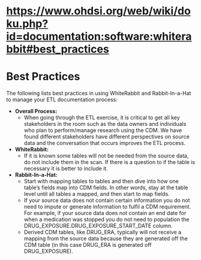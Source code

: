 # https://www.ohdsi.org/web/wiki/doku.php?id=documentation:software:whiterabbit#best_practices

# Best Practices

The following lists best practices in using WhiteRabbit and Rabbit-In-a-Hat to manage your ETL documentation process:
  * **Overall Process:**
    * When going through the ETL exercise, it is critical to get all key stakeholders in the room such as the data owners and individuals who plan to perform/manage research using the CDM. We have found different stakeholders have different perspectives on source data and the conversation that occurs improves the ETL process.
  * **WhiteRabbit:**
    * If it is known some tables will not be needed from the source data, do not include them in the scan. If there is a question to if the table is necessary it is better to include it.
  * **Rabbit-In-a-Hat:**
    * Start with mapping tables to tables and then dive into how one table’s fields map into CDM fields. In other words, stay at the table level until all tables a mapped, and then start to map fields.
    * If your source data does not contain certain information you do not need to impute or generate information to fulfil a CDM requirement. For example, if your source data does not contain an end date for when a medication was stopped you do not need to population the DRUG_EXPOSURE.DRUG_EXPOSURE_START_DATE column.
    * Derived CDM tables, like DRUG_ERA, typically will not receive a mapping from the source data because they are generated off the CDM table (in this case DRUG_ERA is generated off DRUG_EXPOSURE).
